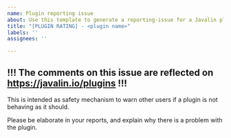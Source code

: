 ```yaml
---
name: Plugin reporting issue
about: Use this template to generate a reporting-issue for a Javalin plugin
title: "[PLUGIN RATING] - <plugin name>"
labels: ''
assignees: ''

---
```


## !!! The comments on this issue are reflected on https://javalin.io/plugins !!!

This is intended as safety mechanism to warn other users if a plugin is not behaving as it should.
  
Please be elaborate in your reports, and explain why there is a problem with the plugin.
